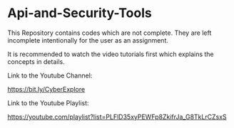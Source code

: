 # Api-and-Security-Tools


This Repository contains codes which are not complete. They are left incomplete intentionally for the user as an assignment.

It is recommended to watch the video tutorials first which explains the concepts in details.

Link to the Youtube Channel:

https://bit.ly/CyberExplore

Link to the Youtube Playlist:

https://youtube.com/playlist?list=PLFlD35xyPEWFp8ZkifrJa_G8TkLrCZsxS


